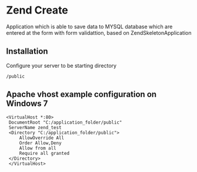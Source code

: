 Zend Create
=======================

Application which is able to save data to MYSQL database which are entered at the form with form validattion, based on ZendSkeletonApplication

Installation
------------

Configure your server to be starting directory
```
/public
```

Apache vhost example configuration on Windows 7
------------
```
<VirtualHost *:80>
 DocumentRoot "C:/application_folder/public"
 ServerName zend_test
 <Directory "C:/application_folder/public">
     AllowOverride All
     Order Allow,Deny
     Allow from all
     Require all granted
 </Directory>
 </VirtualHost>
 ```
